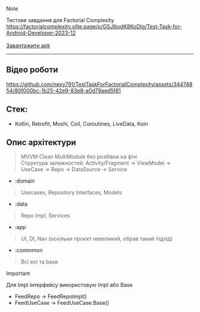

> [!NOTE]
> Тестове завдання для Factorial Complexity <br>
https://factorialcomplexity.slite.page/p/GSJlbvdK8KoDIg/Test-Task-for-Android-Developer-2023-12 <br><br>
> [Завантажити apk](https://github.com/nexy791/TestTaskForFactorialComplexity/raw/master/app-debug.apk)
---
## Відео роботи
https://github.com/nexy791/TestTaskForFactorialComplexity/assets/34474854/80f000bc-1b25-42e9-83e8-a0d79aed5f81

## Стек:
- Kotlin, Retrofit, Moshi, Coil, Coroutines, LiveData, Koin

## Опис архітектури
> MVVM Clean MultiModule без розбівки на фічі <br>
> Структура залежностей: Activity/Fragment -> ViewModel -> UseCase -> Repo -> DataSource -> Service

- :domain
> Usecases, Repository Interfaces, Models
- :data
> Repo Impl, Services
- :app
> UI, DI, Nav (оскільки проєкт невеликий, обрав такий підхід)
- :commmon
> Всі ext та base


> [!IMPORTANT]
> Для Impl інтерфейсу використовую Impl або Base
> - FeedRepo -> FeedRepoImpl()
> - FeedUseCase -> FeedUseCase.Base()

